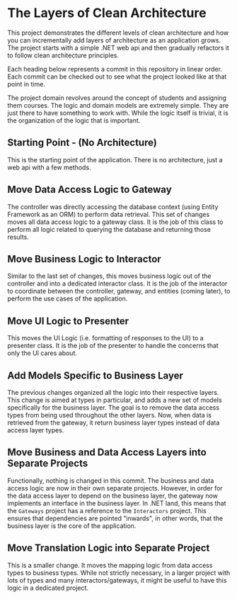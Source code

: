 # The Layers of Clean Architecture

This project demonstrates the different levels of clean architecture and how you can incrementally add layers of
architecture as an application grows. The project starts with a simple .NET web api and then gradually refactors it to
follow clean architecture principles.

Each heading below represents a commit in this repository in linear order. Each commit can be checked out to see what
the project looked like at that point in time.

The project domain revolves around the concept of students and assigning them courses. The logic and domain models are 
extremely simple. They are just there to have something to work with. While the logic itself is trivial, it is the
organization of the logic that is important.

## Starting Point - (No Architecture)

This is the starting point of the application. There is no architecture, just a web api with a few methods.

## Move Data Access Logic to Gateway

The controller was directly accessing the database context (using Entity Framework as an ORM) to perform data
retrieval. This set of changes moves all data access logic to a gateway class. It is the job of this class to
perform all logic related to querying the database and returning those results.

## Move Business Logic to Interactor

Similar to the last set of changes, this moves business logic out of the controller and into a dedicated interactor
class. It is the job of the interactor to coordinate between the controller, gateway, and entities (coming later), to
perform the use cases of the application.

## Move UI Logic to Presenter

This moves the UI Logic (i.e. formatting of responses to the UI) to a presenter class. It is the job of the presenter
to handle the concerns that only the UI cares about.

## Add Models Specific to Business Layer

The previous changes organized all the logic into their respective layers. This change is aimed at types in particular,
and adds a new set of models specifically for the business layer. The goal is to remove the data access types from being
used throughout the other layers. Now, when data is retrieved from the gateway, it return business layer types instead
of data access layer types.

## Move Business and Data Access Layers into Separate Projects

Functionally, nothing is changed in this commit. The business and data access logic are now in their own separate
projects. However, in order for the data access layer to depend on the business layer, the gateway now implements an 
interface in the business layer. In .NET land, this means that the `Gateways` project has a reference to the `Interactors` 
project. This ensures that dependencies are pointed "inwards", in other words, that the business layer is the core of 
the application.

## Move Translation Logic into Separate Project

This is a smaller change. It moves the mapping logic from data access types to business types. While not strictly
necessary, in a larger project with lots of types and many interactors/gateways, it might be useful to have this logic
in a dedicated project.
